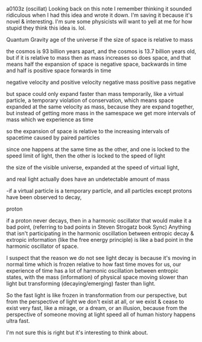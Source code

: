 a0103z
(oscillat)
Looking back on this note I remember thinking it sounded ridiculous when I had this idea and wrote it down. I'm saving it because it's novel & interesting. I'm sure some physicists will want to yell at me for how stupid they think this idea is. lol.

Quantum Gravity age of the universe
if the size of space is relative to mass

the cosmos is 93 billion years apart, and the cosmos is 13.7 billion years old, but if it is relative to mass then as mass increases so does space, and that means half the expansion of space is negative space, backwards in time and half is positive space forwards in time

negative velocity and positive velocity
negative mass positive pass
negative 

but space could only expand faster than mass temporarily, like a virtual particle, a temporary violation of conservation, which means space expanded at the same velocity as mass, because they are expand together, but instead of getting more mass in the samespace we get more intervals of mass which we experience as time

so the expansion of space is relative to the increasing intervals of spacetime caused by paired particles

since one happens at the same time as the other, and one is locked to the speed limit of light, then the other is locked to the speed of light

the size of the visible universe, expanded at the speed of virtual light,

and real light actually does have an undetectable amount of mass

-if a virtual particle is a temporary particle, and all particles except protons have been observed to decay,

proton

if a proton never decays, then in a harmonic oscillator that would make it a bad point, (referring to bad points in Steven Strogatz book Sync) Anything that isn't participating in the harmonic oscillation between entropic decay & extropic information (like the free energy principle) is like a bad point in the harmonic oscillator of space.

I suspect that the reason we do not see light decay is because it's moving in normal time which is frozen relative to how fast time moves for us, our experience of time has a lot of harmonic oscillation between entropic states, with the mass (information) of physical space moving slower than light but transforming (decaying/emerging) faster than light.

So the fast light is like frozen in transformation from our perspective, but from the perspective of light we don't exist at all, or we exist & cease to exist very fast, like a mirage, or a dream, or an illusion, because from the perspective of someone moving at light speed all of human history happens ultra fast.

I'm not sure this is right but it's interesting to think about.
